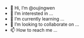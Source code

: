 - 👋 Hi, I’m @oujingwen
- 👀 I’m interested in ...
- 🌱 I’m currently learning ...
- 💞️ I’m looking to collaborate on ...
- 📫 How to reach me ...

<!---
oujingwen/oujingwen is a ✨ special ✨ repository because its `README.md` (this file) appears on your GitHub profile.
You can click the Preview link to take a look at your changes.
--->
